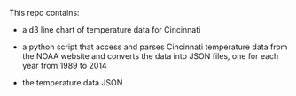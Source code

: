 This repo contains:

* a d3 line chart of temperature data for Cincinnati

* a python script that access and parses Cincinnati temperature data from the NOAA website and converts the data into JSON files, one for each year from 1989 to 2014

* the temperature data JSON
